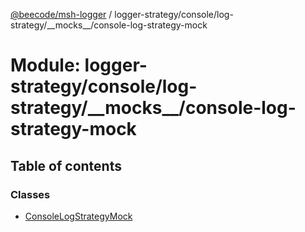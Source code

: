 [@beecode/msh-logger](../README.md) / logger-strategy/console/log-strategy/\_\_mocks\_\_/console-log-strategy-mock

# Module: logger-strategy/console/log-strategy/\_\_mocks\_\_/console-log-strategy-mock

## Table of contents

### Classes

- [ConsoleLogStrategyMock](../classes/logger_strategy_console_log_strategy___mocks___console_log_strategy_mock.ConsoleLogStrategyMock.md)
